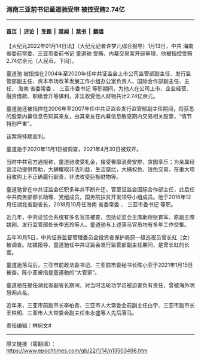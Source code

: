### 海南三亚前书记童道驰受审 被控受贿2.74亿

---

#### [首页](../../../..?n13503498) &nbsp;|&nbsp; [评论](../../../../../epoch-comment?n13503498) &nbsp;|&nbsp; [专题](../../../../../epoch-special?n13503498) &nbsp;|&nbsp; [禁闻](../../../../../epoch-news?n13503498) &nbsp;|&nbsp; [禁书](../../../../../books?n13503498) &nbsp;|&nbsp; [翻墙](https://github.com/gfw-breaker/nogfw/blob/master/README.md?n13503498)


<div class="post_content" id="artbody" itemprop="articleBody">
 <!-- article content begin -->
 <p>
  【大纪元2022年01月14日讯】（大纪元记者许梦儿综合报导）1月13日，中共
  <ok href="https://www.epochtimes.com/gb/tag/%E6%B5%B7%E5%8D%97.html">
   海南
  </ok>
  省委前常委、三亚市委前书记
  <ok href="https://www.epochtimes.com/gb/tag/%E7%AB%A5%E9%81%93%E9%A9%B0.html">
   童道驰
  </ok>
  受贿、内幕交易案开庭审理，他被指控受贿2.74亿余元（人民币，下同）。
 </p>
 <p>
  <ok href="https://www.epochtimes.com/gb/tag/%E7%AB%A5%E9%81%93%E9%A9%B0.html">
   童道驰
  </ok>
  被指控在2004年至2020年任中共证监会上市公司监管部副主任、发行监管部副主任、资本市场改革发展工作小组办公室负责人、国际合作部副主任、主任，
  <ok href="https://www.epochtimes.com/gb/tag/%E6%B5%B7%E5%8D%97.html">
   海南
  </ok>
  <ok href="https://www.epochtimes.com/gb/tag/%E7%9C%81%E5%A7%94%E5%B8%B8%E5%A7%94.html">
   省委常委
  </ok>
  、
  <ok href="https://www.epochtimes.com/gb/tag/%E4%B8%89%E4%BA%9A%E5%B8%82%E5%A7%94%E4%B9%A6%E8%AE%B0.html">
   三亚市委书记
  </ok>
  等职期间，为他人在公司上市、企业经营、融资借款、职级晋升等谋利，非法收受他人财物共计2.74亿余元。
 </p>
 <p>
  童道驰还被指控在2006年至2007年任中共证监会发行监管部副主任期间，将获悉的股票内幕信息告知其亲友，由其亲友在内幕信息敏感期内交易相关股票，“情节特别严重”。
 </p>
 <p>
  该案将择期宣判。
 </p>
 <p>
  童道驰于2020年11月1日被调查，2021年4月30日被双开。
 </p>
 <p>
  当时中共官方通报称，童道驰收受礼金，接受奢靡消费安排，贪图享乐；为亲属经营活动提供帮助，大肆攫取非法利益，生活糜烂，大搞权色、钱色交易，在重大项目收购上不正确履行职责，非法收受巨额财物等。
 </p>
 <p>
  童道驰曾在中共证监会任职多年并不断升迁，官至证监会国际合作部主任，此后任中共商务部部长助理、党组成员，国务院扶贫开发领导小组成员。他于2016年12月任湖北省副省长，2018月10月任海南
  <ok href="https://www.epochtimes.com/gb/tag/%E7%9C%81%E5%A7%94%E5%B8%B8%E5%A7%94.html">
   省委常委
  </ok>
  、
  <ok href="https://www.epochtimes.com/gb/tag/%E4%B8%89%E4%BA%9A%E5%B8%82%E5%A7%94%E4%B9%A6%E8%AE%B0.html">
   三亚市委书记
  </ok>
  等职。
 </p>
 <p>
  近几年，中共证监会系统有多名官员被查，包括证监会主席助理张育军、原副主席姚刚、发行监管部处长李志玲等人。童道驰与上述落马官员均有多年工作交集。
 </p>
 <p>
  去年10月5日，中共证券监督管理委员会投资者保护局原一级巡视员曾长虹（女）被调查。陆媒报导，童道驰任中共证监会发行监管部副主任期间，是曾长虹的长官。
 </p>
 <p>
  童道驰落马后，三亚市前政法委书记、三亚前市委秘书长陈小亚于2021年1月15日被查。陈小亚被指是童道驰的“大管家”。
 </p>
 <p>
  童道驰在提任湖北省副省长期间，对当时法轮功学员被迫害负有责任，曾被海外明慧网点名。
 </p>
 <p>
  近年来，三亚市前副市长李柏青、三亚市人大常委会前副主任白宇、三亚市副市长王铁明、三亚市人大常委会副主任朱永盛等人先后落马。
 </p>
 <p>
  责任编辑：林琮文#
 </p>
 <!-- article content end -->
 <div id="below_article_ad">
 </div>
</div>


---

原文链接（需翻墙）：https://www.epochtimes.com/gb/22/1/14/n13503498.htm